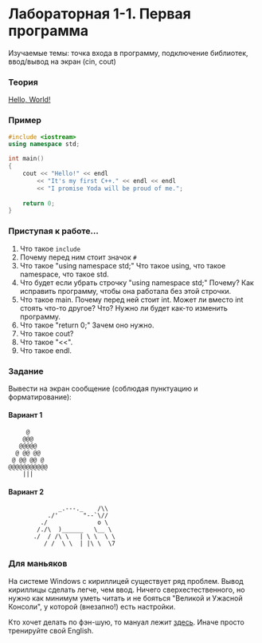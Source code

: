 # Лабораторная 1-1. Первая программа   
Изучаемые темы: точка входа в программу, подключение библиотек, ввод/вывод на экран (cin, cout)

### Теория
[Hello, World!](https://github.com/StriderAJR/StudentCpp/wiki/Hello,-World!)

### Пример

```C++
#include <iostream>
using namespace std;

int main()
{
    cout << "Hello!" << endl 
        << "It's my first C++." << endl << endl 
        << "I promise Yoda will be proud of me.";
        
    return 0;
}
```

### Приступая к работе...
1. Что такое `include`
1. Почему перед ним стоит значок `#`
1. Что такое "using namespace std;" Что такое using, что такое namespace, что такое std.
1. Что будет если убрать строчку "using namespace std;" Почему? Как исправить программу, чтобы она работала без этой строчки.
1. Что такое main. Почему перед ней стоит int. Может ли вместо int стоять что-то другое? Что? Нужно ли будет как-то изменить программу.
1. Что такое "return 0;" Зачем оно нужно.
1. Что такое cout?
1. Что такое "<<".
1. Что такое endl.

### Задание
Вывести на экран сообщение (соблюдая пунктуацию и форматирование):

#### Вариант 1
```
     @
    @@@
   @@@@@
  @ @@ @@
 @ @@ @@ @
@@@@@@@@@@@
    |||
```
#### Вариант 2
```
              _.---._    /\\
           ./'       "--`\//
         ./              o \
        /./\  )______   \__ \
       ./  / /\ \   | \ \  \ \
          / /  \ \  | |\ \  \7
```

### Для маньяков
На системе Windows с кириллицей существует ряд проблем. Вывод кириллицы сделать легче, чем ввод. Ничего сверхестественного, но нужно как минимум уметь читать и не бояться "Великой и Ужасной Консоли", у которой (внезапно!) есть настройки.

Кто хочет делать по фэн-шую, то мануал лежит [здесь](http://cppstudio.com/post/435/). Иначе просто тренируйте свой English.
